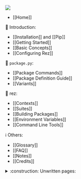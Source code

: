 [![][wiki-badge]][wiki-actions]

[wiki-badge]: https://github.com/__GITHUB_REPO__/workflows/__WORKFLOW__/badge.svg?branch=__BRANCH__
[wiki-actions]: https://github.com/__GITHUB_REPO__/actions?query=workflow%3A__WORKFLOW__+branch%3A__BRANCH__

- [[Home]]

:beginner: Introduction:

- [[Installation]] and [[Pip]]
- [[Getting Started]]
- [[Basic Concepts]]
- [[Configuring Rez]]

:memo: `package.py`:

- [[Package Commands]]
- [[Package Definition Guide]]
- [[Variants]]

:rocket: rez:

- [[Contexts]]
- [[Suites]]
- [[Building Packages]]
- [[Environment Variables]]
- [[Command Line Tools]]

:information_source: Others:

- [[Glossary]]
- [[FAQ]]
- [[Notes]]
- [[Credits]]

<details><summary> :construction: Unwritten pages:</summary>

- [[Advanced Topics]]
- [[Caching]]
- [[Releasing Packages]]
- [[Package Filters]]
- [[Testing Packages]]
- [[Rez GUI]]
- [[The Resolve Graph]]
- [[Timestamping]]
- [[Troubleshooting]]

</details>